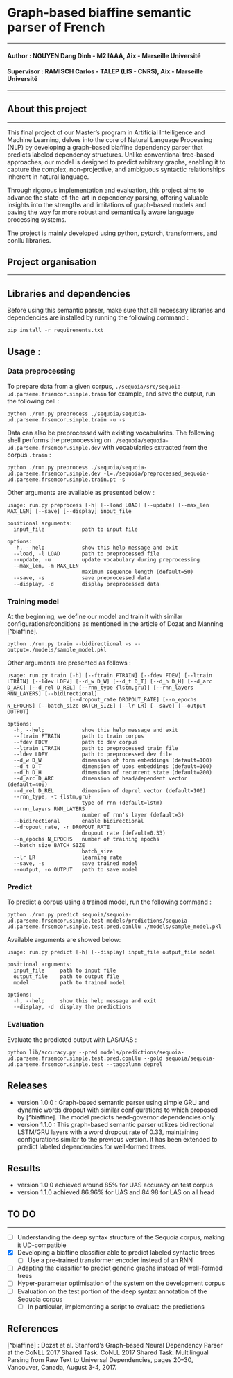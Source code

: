 # Graph-based biaffine semantic parser of French

---
#### Author : NGUYEN Dang Dinh - M2 IAAA, Aix - Marseille Université
#### Supervisor : RAMISCH Carlos - TALEP (LIS - CNRS), Aix - Marseille Université

---
## About this project

---

This final project of our Master’s program in Artificial Intelligence and Machine Learning, delves into the core of 
Natural Language Processing (NLP) by developing a graph-based biaffine dependency parser that predicts labeled dependency 
structures. Unlike conventional tree-based approaches, our model is designed to predict arbitrary graphs, enabling it to
capture the complex, non-projective, and ambiguous syntactic relationships inherent in natural language.

Through rigorous implementation and evaluation, this project aims to advance the state-of-the-art in dependency parsing,
offering valuable insights into the strengths and limitations of graph-based models and paving the way for more robust 
and semantically aware language processing systems.

The project is mainly developed using python, pytorch, transformers, and conllu libraries.

## Project organisation

---

## Libraries and dependencies
Before using this semantic parser, make sure that all necessary libraries and dependencies are installed by running the following command :

````shell
pip install -r requirements.txt
````

## Usage :

### Data preprocessing

To prepare data from a given corpus, `./sequoia/src/sequoia-ud.parseme.frsemcor.simple.train` for example, and save
the output, run the following cell :

````shell
python ./run.py preprocess ./sequoia/sequoia-ud.parseme.frsemcor.simple.train -u -s
````

Data can also be preprocessed with existing vocabularies. The following shell performs the preprocessing on 
`./sequoia/sequoia-ud.parseme.frsemcor.simple.dev` with vocabularies extracted from the corpus `.train` : 

````shell
python ./run.py preprocess ./sequoia/sequoia-ud.parseme.frsemcor.simple.dev -l=./sequoia/preprocessed_sequoia-ud.parseme.frsemcor.simple.train.pt -s
````

Other arguments are available as presented below :

````
usage: run.py preprocess [-h] [--load LOAD] [--update] [--max_len MAX_LEN] [--save] [--display] input_file

positional arguments:
  input_file            path to input file

options:
  -h, --help            show this help message and exit
  --load, -l LOAD       path to preprocessed file
  --update, -u          update vocabulary during preprocessing
  --max_len, -m MAX_LEN
                        maximum sequence length (default=50)
  --save, -s            save preprocessed data
  --display, -d         display preprocessed data
````

### Training model
At the beginning, we define our model and train it with similar configurations/conditions as mentioned in the article of 
Dozat and Manning [^biaffine]. 

````shell
python ./run.py train --bidirectional -s --output=./models/sample_model.pkl
````
Other arguments are presented as follows :
````
usage: run.py train [-h] [--ftrain FTRAIN] [--fdev FDEV] [--ltrain LTRAIN] [--ldev LDEV] [--d_w D_W] [--d_t D_T] [--d_h D_H] [--d_arc D_ARC] [--d_rel D_REL] [--rnn_type {lstm,gru}] [--rnn_layers RNN_LAYERS] [--bidirectional]
                    [--dropout_rate DROPOUT_RATE] [--n_epochs N_EPOCHS] [--batch_size BATCH_SIZE] [--lr LR] [--save] [--output OUTPUT]

options:
  -h, --help            show this help message and exit
  --ftrain FTRAIN       path to train corpus
  --fdev FDEV           path to dev corpus
  --ltrain LTRAIN       path to preprocessed train file
  --ldev LDEV           path to preprocessed dev file
  --d_w D_W             dimension of form embeddings (default=100)
  --d_t D_T             dimension of upos embeddings (default=100)
  --d_h D_H             dimension of recurrent state (default=200)
  --d_arc D_ARC         dimension of head/dependent vector (default=400)
  --d_rel D_REL         dimension of deprel vector (default=100)
  --rnn_type, -t {lstm,gru}
                        type of rnn (default=lstm)
  --rnn_layers RNN_LAYERS
                        number of rnn's layer (default=3)
  --bidirectional       enable bidirectional
  --dropout_rate, -r DROPOUT_RATE
                        dropout rate (default=0.33)
  --n_epochs N_EPOCHS   number of training epochs
  --batch_size BATCH_SIZE
                        batch_size
  --lr LR               learning rate
  --save, -s            save trained model
  --output, -o OUTPUT   path to save model
````

### Predict
To predict a corpus using a trained model, run the following command :

````shell
python ./run.py predict sequoia/sequoia-ud.parseme.frsemcor.simple.test models/predictions/sequoia-ud.parseme.frsemcor.simple.test.pred.conllu ./models/sample_model.pkl  
````

Available arguments are showed below:

````
usage: run.py predict [-h] [--display] input_file output_file model

positional arguments:
  input_file     path to input file
  output_file    path to output file
  model          path to trained model

options:
  -h, --help     show this help message and exit
  --display, -d  display the predictions
````

### Evaluation
Evaluate the predicted output with LAS/UAS :

````shell
python lib/accuracy.py --pred models/predictions/sequoia-ud.parseme.frsemcor.simple.test.pred.conllu --gold sequoia/sequoia-ud.parseme.frsemcor.simple.test --tagcolumn deprel 
````

## Releases
- version 1.0.0 : Graph-based semantic parser using simple GRU and dynamic words dropout with similar configurations to which proposed by [^biaffine]. The model predicts head-governor dependencies only
- version 1.1.0 : This graph-based semantic parser utilizes bidirectional LSTM/GRU layers with a word dropout rate of 0.33, maintaining configurations similar to the previous version. It has been extended to predict labeled dependencies for well-formed trees.

## Results
- version 1.0.0 achieved around 85% for UAS accuracy on test corpus
- version 1.1.0 achieved 86.96% for UAS and 84.98 for LAS on all head
## TO DO

---
- [ ] Understanding the deep syntax structure of the Sequoia corpus, making it UD-compatible
- [X] Developing a biaffine classifier able to predict labeled syntactic trees
  - [ ] Use a pre-trained transformer encoder instead of an RNN
- [ ] Adapting the classifier to predict generic graphs instead of well-formed trees
- [ ] Hyper-parameter optimisation of the system on the development corpus
- [ ] Evaluation on the test portion of the deep syntax annotation of the Sequoia corpus
  - [ ] In particular, implementing a script to evaluate the predictions

## References
[^biaffine] : Dozat et al. Stanford’s Graph-based Neural Dependency Parser at the CoNLL 2017 Shared Task. CoNLL 2017 Shared Task: Multilingual Parsing from Raw Text to Universal Dependencies, pages 20–30, Vancouver, Canada, August 3-4, 2017. 